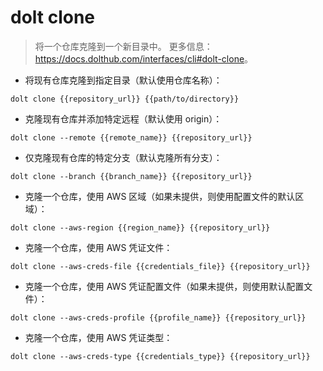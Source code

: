 # dolt clone

> 将一个仓库克隆到一个新目录中。
> 更多信息：<https://docs.dolthub.com/interfaces/cli#dolt-clone>。

- 将现有仓库克隆到指定目录（默认使用仓库名称）：

`dolt clone {{repository_url}} {{path/to/directory}}`

- 克隆现有仓库并添加特定远程（默认使用 origin）：

`dolt clone --remote {{remote_name}} {{repository_url}}`

- 仅克隆现有仓库的特定分支（默认克隆所有分支）：

`dolt clone --branch {{branch_name}} {{repository_url}}`

- 克隆一个仓库，使用 AWS 区域（如果未提供，则使用配置文件的默认区域）：

`dolt clone --aws-region {{region_name}} {{repository_url}}`

- 克隆一个仓库，使用 AWS 凭证文件：

`dolt clone --aws-creds-file {{credentials_file}} {{repository_url}}`

- 克隆一个仓库，使用 AWS 凭证配置文件（如果未提供，则使用默认配置文件）：

`dolt clone --aws-creds-profile {{profile_name}} {{repository_url}}`

- 克隆一个仓库，使用 AWS 凭证类型：

`dolt clone --aws-creds-type {{credentials_type}} {{repository_url}}`